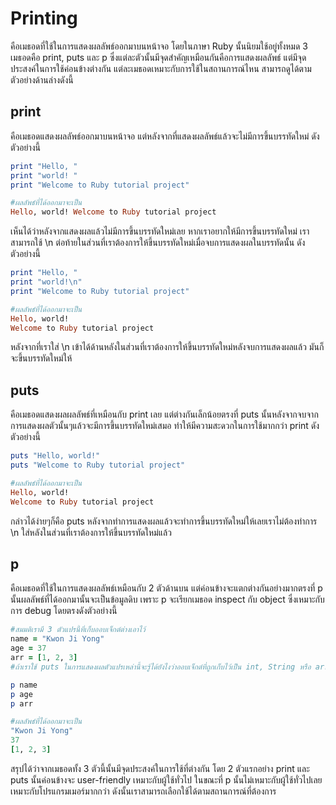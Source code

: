 # Printing

คือเมธอดที่ใช้ในการแสดงผลลัพธ์ออกมาบนหน้าจอ โดยในภาษา Ruby นั้นนิยมใช้อยู่ทั้งหมด 3 เมธอดคือ print, puts และ p
ซึ่งแต่ละตัวนั้นมีจุดสำคัญเหมือนกันคือการแสดงผลลัพธ์ แต่มึจุดประสงค์ในการใช้ค่อนข้างต่างกัน แต่ละเมธอดเหมาะกับการใช้ในสถานการณ์ไหน
สามารถดูได้ตามตัวอย่างด้านล่างดังนี้

## print
คือเมธอดแสดงผลลัพธ์ออกมาบนหน้าจอ แต่หลังจากที่แสดงผลลัพธ์แล้วจะไม่มีการขึ้นบรรทัดใหม่ ดังตัวอย่างนี้
```ruby
print "Hello, "
print "world! "
print "Welcome to Ruby tutorial project"

#ผลลัพธ์ที่ได้ออกมาจะเป็น
Hello, world! Welcome to Ruby tutorial project
```
เห็นได้ว่าหลังจากแสดงผลแล้วไม่มีการขึ้นบรรทัดใหม่เลย หากเราอยากให้มีการขึ้นบรรทัดใหม่ เราสามารถใช้ \n ต่อท้ายในส่วนที่เราต้องการให้ขึ้นบรรทัดใหม่เมื่อจบการแสดงผลในบรรทัดนั้น ดังตัวอย่างนี้
```ruby
print "Hello, "
print "world!\n"
print "Welcome to Ruby tutorial project"

#ผลลัพธ์ที่ได้ออกมาจะเป็น
Hello, world!
Welcome to Ruby tutorial project
```
หลังจากที่เราใส่ \n เข้าได้ด้านหลังในส่วนที่เราต้องการให้ขึ้นบรรทัดใหม่หลังจบการแสดงผลแล้ว มันก็จะขึ้นบรรทัดใหม่ให้

## puts
คือเมธอดแสดงผลผลลัพธ์ที่เหมือนกับ print เลย แต่ต่างกันเล็กน้อยตรงที่ puts นั้นหลังจากจบจากการแสดงผลตัวนั้นๆแล้วจะมีการขึ้นบรรทัดใหม่เสมอ ทำให้มีความสะดวกในการใช้มากกว่า print ดังตัวอย่างนี้
```ruby
puts "Hello, world!"
puts "Welcome to Ruby tutorial project"

#ผลลัพธ์ที่ได้ออกมาจะเป็น
Hello, world!
Welcome to Ruby tutorial project
```
กล่าวได้ง่ายๆก็คือ puts หลังจากทำการแสดงผลแล้วจะทำการขึ้นบรรทัดใหม่ให้เลยเราไม่ต้องทำการ \n ใส่หลังในส่วนที่เราต้องการให้ขึ้นบรรทัดใหม่แล้ว

## p
คือเมธอดที่ใช้ในการแสดงผลลัพธ์เหมือนกับ 2 ตัวด้านบน แต่ค่อนข้างจะแตกต่างกันอย่างมากตรงที่ p นั้นผลลัพธ์ที่ได้ออกมานั้นจะเป็นข้อมูลดิบ เพราะ p จะเรียกเมธอด inspect กับ object ซึ่งเหมาะกับการ debug โดยตรงดังตัวอย่างนี้
```ruby
#สมมติเรามี 3 ตัวแปรนี้ที่เก็บออบเจ็กต์ต่างเอาไว้
name = "Kwon Ji Yong"
age = 37
arr = [1, 2, 3]
#ถ้าเราใช้ puts ในการแสดงผลตัวแปรเหล่านี้จะรู้ได้ยังไงว่าออบเจ็กต์ที่ถูกเก็บไว้เป็น int, String หรือ array ดังนั้นเมธอด p จึงช่วยได้มากในสถานการณ์แบบนี้

p name
p age
p arr

#ผลลัพธ์ที่ได้ออกมาจะเป็น
"Kwon Ji Yong"
37
[1, 2, 3]
```
สรุปได้ว่าจากเมธอดทั้ง 3 ตัวนี้นั้นมีจุดประสงค์ในการใช้ที่ต่างกัน โดย 2 ตัวแรกอย่าง print และ puts นั้นค่อนข้างจะ user-friendly เหมาะกับผู้ใช้ทั่วไป ในขณะที่ p นั้นไม่เหมาะกับผู้ใช้ทั่วไปเลย เหมาะกับโปรแกรมเมอร์มากกว่า ดังนั้นเราสามารถเลือกใช้ได้ตามสถานการณ์ที่ต้องการ
